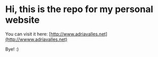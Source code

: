 Hi, this is the repo for my personal website
============================================

You can visit it here: [http://www.adriavalles.net](http://wwww.adriavalles.net)

Bye! :)

